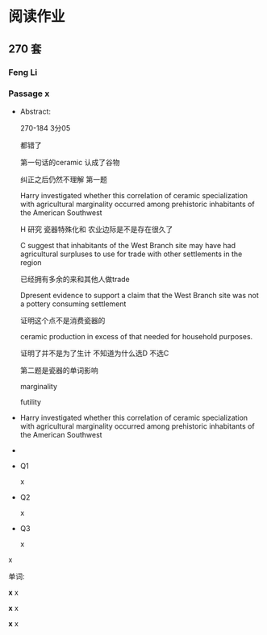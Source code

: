 # 阅读作业

## 270 套

### Feng Li

### Passage x

- Abstract:

  270-184	3分05

  都错了

  第一句话的ceramic  认成了谷物

  纠正之后仍然不理解 第一题

  Harry investigated whether this correlation of ceramic specialization with agricultural marginality occurred among prehistoric inhabitants of the American Southwest

  H 研究 瓷器特殊化和 农业边际是不是存在很久了 

  C suggest that inhabitants of the West Branch site may have had agricultural surpluses to use for trade with other settlements in the region

  已经拥有多余的来和其他人做trade

  Dpresent evidence to support a claim that the West Branch site was not a pottery consuming settlement

  证明这个点不是消费瓷器的

   ceramic production in excess of that needed for household purposes.

  证明了并不是为了生计 不知道为什么选D 不选C

  第二题是瓷器的单词影响

  marginality

  futility

- Harry investigated whether this correlation of ceramic specialization with agricultural marginality occurred among prehistoric inhabitants of the American Southwest

- 

- Q1

  x

- Q2

  x

- Q3

  x

x

单词:

**x** x

**x** x

**x** x